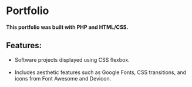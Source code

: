 <h1>Portfolio</h1>

<b>This portfolio was built with PHP and HTML/CSS.</b>

<h2>Features:</h2>

<ul>
<li> Software projects displayed using CSS flexbox.</li><br/>

<li> Includes aesthetic features such as Google Fonts, CSS transitions, and icons from Font Awesome and Devicon.</li><br/>
</ul>
